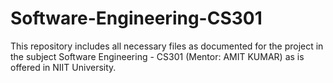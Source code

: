 # Software-Engineering-CS301
This repository includes all necessary files as documented for the project in the subject Software Engineering - CS301 (Mentor: AMIT KUMAR) as is offered in NIIT University.
